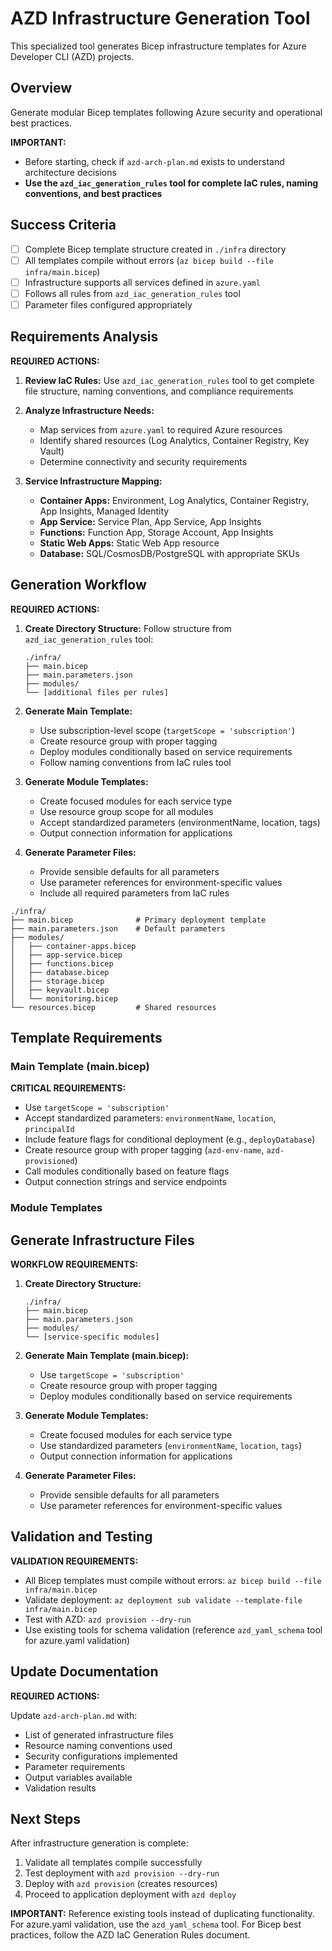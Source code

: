 # AZD Infrastructure Generation Tool

This specialized tool generates Bicep infrastructure templates for Azure Developer CLI (AZD) projects.

## Overview

Generate modular Bicep templates following Azure security and operational best practices.

**IMPORTANT:** 
- Before starting, check if `azd-arch-plan.md` exists to understand architecture decisions
- **Use the `azd_iac_generation_rules` tool for complete IaC rules, naming conventions, and best practices**

## Success Criteria

- [ ] Complete Bicep template structure created in `./infra` directory
- [ ] All templates compile without errors (`az bicep build --file infra/main.bicep`)
- [ ] Infrastructure supports all services defined in `azure.yaml`
- [ ] Follows all rules from `azd_iac_generation_rules` tool
- [ ] Parameter files configured appropriately

## Requirements Analysis

**REQUIRED ACTIONS:**

1. **Review IaC Rules:** Use `azd_iac_generation_rules` tool to get complete file structure, naming conventions, and compliance requirements

2. **Analyze Infrastructure Needs:**
   - Map services from `azure.yaml` to required Azure resources
   - Identify shared resources (Log Analytics, Container Registry, Key Vault)
   - Determine connectivity and security requirements

3. **Service Infrastructure Mapping:**
   - **Container Apps:** Environment, Log Analytics, Container Registry, App Insights, Managed Identity
   - **App Service:** Service Plan, App Service, App Insights
   - **Functions:** Function App, Storage Account, App Insights
   - **Static Web Apps:** Static Web App resource
   - **Database:** SQL/CosmosDB/PostgreSQL with appropriate SKUs

## Generation Workflow

**REQUIRED ACTIONS:**

1. **Create Directory Structure:**
   Follow structure from `azd_iac_generation_rules` tool:
   ```
   ./infra/
   ├── main.bicep
   ├── main.parameters.json
   ├── modules/
   └── [additional files per rules]
   ```

2. **Generate Main Template:**
   - Use subscription-level scope (`targetScope = 'subscription'`)
   - Create resource group with proper tagging
   - Deploy modules conditionally based on service requirements
   - Follow naming conventions from IaC rules tool

3. **Generate Module Templates:**
   - Create focused modules for each service type
   - Use resource group scope for all modules
   - Accept standardized parameters (environmentName, location, tags)
   - Output connection information for applications

4. **Generate Parameter Files:**
   - Provide sensible defaults for all parameters
   - Use parameter references for environment-specific values
   - Include all required parameters from IaC rules

```
./infra/
├── main.bicep              # Primary deployment template
├── main.parameters.json    # Default parameters
├── modules/
│   ├── container-apps.bicep
│   ├── app-service.bicep
│   ├── functions.bicep
│   ├── database.bicep
│   ├── storage.bicep
│   ├── keyvault.bicep
│   └── monitoring.bicep
└── resources.bicep         # Shared resources
```

## Template Requirements

### Main Template (main.bicep)

**CRITICAL REQUIREMENTS:**

- Use `targetScope = 'subscription'`
- Accept standardized parameters: `environmentName`, `location`, `principalId`
- Include feature flags for conditional deployment (e.g., `deployDatabase`)
- Create resource group with proper tagging (`azd-env-name`, `azd-provisioned`)
- Call modules conditionally based on feature flags
- Output connection strings and service endpoints

### Module Templates

## Generate Infrastructure Files

**WORKFLOW REQUIREMENTS:**

1. **Create Directory Structure:**

   ```text
   ./infra/
   ├── main.bicep
   ├── main.parameters.json
   ├── modules/
   └── [service-specific modules]
   ```

2. **Generate Main Template (main.bicep):**
   - Use `targetScope = 'subscription'`
   - Create resource group with proper tagging
   - Deploy modules conditionally based on service requirements

3. **Generate Module Templates:**
   - Create focused modules for each service type
   - Use standardized parameters (`environmentName`, `location`, `tags`)
   - Output connection information for applications

4. **Generate Parameter Files:**
   - Provide sensible defaults for all parameters
   - Use parameter references for environment-specific values

## Validation and Testing

**VALIDATION REQUIREMENTS:**

- All Bicep templates must compile without errors: `az bicep build --file infra/main.bicep`
- Validate deployment: `az deployment sub validate --template-file infra/main.bicep`
- Test with AZD: `azd provision --dry-run`
- Use existing tools for schema validation (reference `azd_yaml_schema` tool for azure.yaml validation)

## Update Documentation

**REQUIRED ACTIONS:**

Update `azd-arch-plan.md` with:

- List of generated infrastructure files
- Resource naming conventions used
- Security configurations implemented
- Parameter requirements
- Output variables available
- Validation results

## Next Steps

After infrastructure generation is complete:

1. Validate all templates compile successfully
2. Test deployment with `azd provision --dry-run`
3. Deploy with `azd provision` (creates resources)
4. Proceed to application deployment with `azd deploy`

**IMPORTANT:** Reference existing tools instead of duplicating functionality. For azure.yaml validation, use the `azd_yaml_schema` tool. For Bicep best practices, follow the AZD IaC Generation Rules document.
